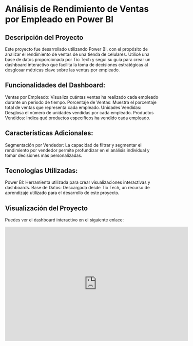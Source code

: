 # Análisis de Rendimiento de Ventas por Empleado en Power BI
## Descripción del Proyecto
Este proyecto fue desarrollado utilizando Power BI, con el propósito de analizar el rendimiento de ventas de una tienda de celulares. Utilicé una base de datos proporcionada por Tio Tech y seguí su guía para crear un dashboard interactivo que facilita la toma de decisiones estratégicas al desglosar métricas clave sobre las ventas por empleado.
## Funcionalidades del Dashboard:
Ventas por Empleado: Visualiza cuántas ventas ha realizado cada empleado durante un período de tiempo.
Porcentaje de Ventas: Muestra el porcentaje total de ventas que representa cada empleado.
Unidades Vendidas: Desglosa el número de unidades vendidas por cada empleado.
Productos Vendidos: Indica qué productos específicos ha vendido cada empleado.
## Características Adicionales:
Segmentación por Vendedor: La capacidad de filtrar y segmentar el rendimiento por vendedor permite profundizar en el análisis individual y tomar decisiones más personalizadas.
## Tecnologías Utilizadas:
Power BI: Herramienta utilizada para crear visualizaciones interactivas y dashboards.
Base de Datos: Descargada desde Tio Tech, un recurso de aprendizaje utilizado para el desarrollo de este proyecto.
## Visualización del Proyecto
Puedes ver el dashboard interactivo en el siguiente enlace:

<iframe title="Primer proyecto" width="600" height="373.5" src="https://app.powerbi.com/view?r=eyJrIjoiYWFkYjBhOWYtZjRjMy00ZTdiLWExMWItOTM5N2Q5OWZhNTIyIiwidCI6IjBmNzg1NDlkLTNlZWMtNDNhZi1iNTZhLTZmN2IwNDJkNmM5YSIsImMiOjR9" frameborder="0" allowFullScreen="true"></iframe>
